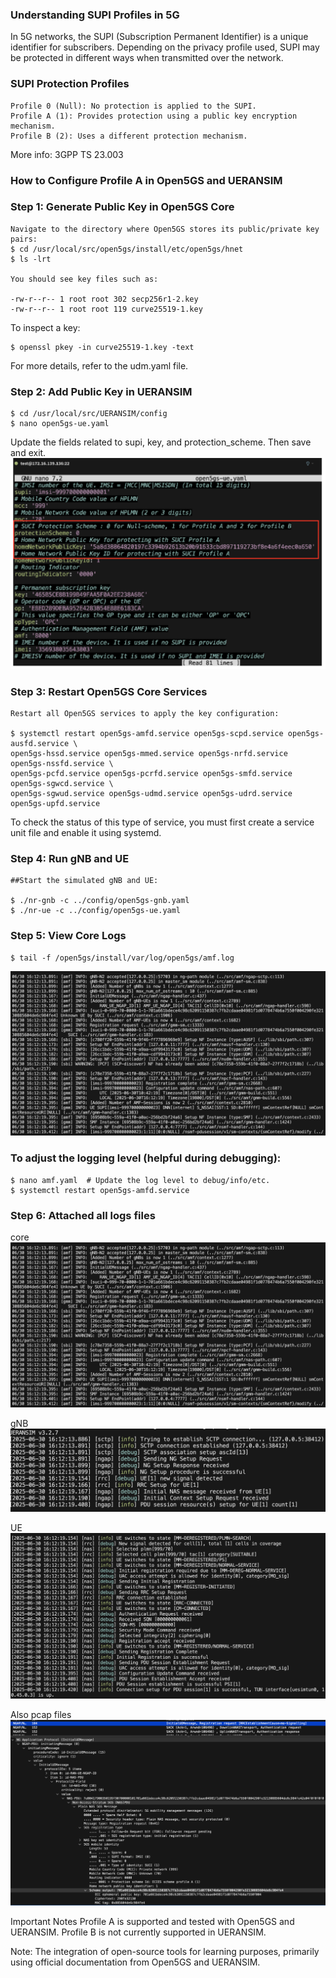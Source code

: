 ### Understanding SUPI Profiles in 5G

In 5G networks, the SUPI (Subscription Permanent Identifier) is a unique identifier for subscribers. Depending on the privacy profile used, SUPI may be protected in different ways when transmitted over the network.

### SUPI Protection Profiles

    Profile 0 (Null): No protection is applied to the SUPI. 
    Profile A (1): Provides protection using a public key encryption mechanism. 
    Profile B (2): Uses a different protection mechanism.

More info: 3GPP TS 23.003

### How to Configure Profile A in Open5GS and UERANSIM

### Step 1: Generate Public Key in Open5GS Core
    Navigate to the directory where Open5GS stores its public/private key pairs:
    $ cd /usr/local/src/open5gs/install/etc/open5gs/hnet
    $ ls -lrt

    You should see key files such as:

    -rw-r--r-- 1 root root 302 secp256r1-2.key
    -rw-r--r-- 1 root root 119 curve25519-1.key

To inspect a key:

    $ openssl pkey -in curve25519-1.key -text

For more details, refer to the udm.yaml file.

### Step 2: Add Public Key in UERANSIM

    $ cd /usr/local/src/UERANSIM/config
    $ nano open5gs-ue.yaml

Update the fields related to supi, key, and protection_scheme. Then save and exit.
![ue_config_highlights](../../Pictures/ue_highlighted.png)


### Step 3: Restart Open5GS Core Services

    Restart all Open5GS services to apply the key configuration:

    $ systemctl restart open5gs-amfd.service open5gs-scpd.service open5gs-ausfd.service \
    open5gs-hssd.service open5gs-mmed.service open5gs-nrfd.service open5gs-nssfd.service \
    open5gs-pcfd.service open5gs-pcrfd.service open5gs-smfd.service open5gs-sgwcd.service \
    open5gs-sgwud.service open5gs-udmd.service open5gs-udrd.service open5gs-upfd.service

To check the status of this type of service, you must first create a service unit file and enable it using systemd.


### Step 4: Run gNB and UE
    ##Start the simulated gNB and UE:

    $ ./nr-gnb -c ../config/open5gs-gnb.yaml
    $ ./nr-ue -c ../config/open5gs-ue.yaml

### Step 5: View Core Logs
    $ tail -f /open5gs/install/var/log/open5gs/amf.log
![AMF_logs](../../Pictures/AMF_logs.png)


### To adjust the logging level (helpful during debugging):
    $ nano amf.yaml  # Update the log level to debug/info/etc.
    $ systemctl restart open5gs-amfd.service 

### Step 6: Attached all logs files 
core
![AMF_logs](../../Pictures/AMF_logs.png)

gNB
![gNB_logs](../../Pictures/gnb_logs.png)

UE
![UE_logs](../../Pictures/ue_logs.png)

Also pcap files
![Wireshark_pcap](../../Pictures/SUCI_profileA.png)



Important Notes
    Profile A is supported and tested with Open5GS and UERANSIM.
    Profile B is not currently supported in UERANSIM.

Note:
    The integration of open-source tools for learning purposes, primarily using official documentation from Open5GS and UERANSIM.


